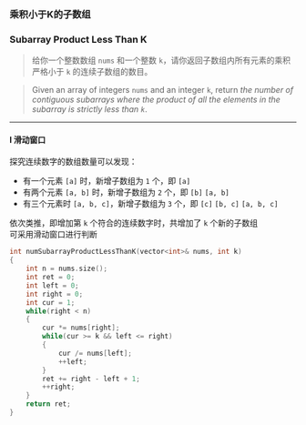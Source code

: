 ### 乘积小于K的子数组
### Subarray Product Less Than K  

> 给你一个整数数组 `nums` 和一个整数 `k`，请你返回子数组内所有元素的乘积严格小于 `k` 的连续子数组的数目。  

> Given an array of integers `nums` and an integer `k`, return *the number of contiguous subarrays where the product of all the elements in the subarray is strictly less than `k`*.  

----------

#### I 滑动窗口

探究连续数字的数组数量可以发现：  
- 有一个元素 `[a]` 时，新增子数组为 `1` 个，即 `[a]`
- 有两个元素 `[a, b]` 时，新增子数组为 `2` 个，即 `[b]` `[a, b]`  
- 有三个元素时 `[a, b, c]`，新增子数组为 `3` 个，即 `[c]` `[b, c]` `[a, b, c]`  

依次类推，即增加第 `k` 个符合的连续数字时，共增加了 `k` 个新的子数组  
可采用滑动窗口进行判断  

```cpp
int numSubarrayProductLessThanK(vector<int>& nums, int k) 
{
    int n = nums.size();
    int ret = 0;
    int left = 0;
    int right = 0;
    int cur = 1;
    while(right < n)
    {
        cur *= nums[right];
        while(cur >= k && left <= right)
        {
            cur /= nums[left];
            ++left;
        }
        ret += right - left + 1;
        ++right;
    }
    return ret;
}
```
